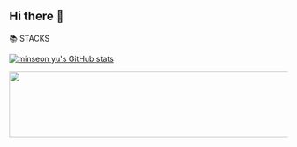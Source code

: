 ## Hi there 👋

📚 STACKS

[![minseon yu's GitHub stats](https://github-readme-stats.vercel.app/api?username=vedivero)](https://github.com/vedivero/github-readme-stats)

<!--
**vedivero/vedivero** is a ✨ _special_ ✨ repository because its `README.md` (this file) appears on your GitHub profile.

Here are some ideas to get you started:

- 🔭 I’m currently working on ...
- 🌱 I’m currently learning ...
- 👯 I’m looking to collaborate on ...
- 🤔 I’m looking for help with ...
- 💬 Ask me about ...
- 📫 How to reach me: ...
- 😄 Pronouns: ...
- ⚡ Fun fact: ...
-->


<a href="https://www.gitanimals.org/en_US?utm_medium=image&utm_source=vedivero&utm_content=line">
  <img
    src="https://render.gitanimals.org/lines/vedivero"
    width="600"
    height="120"
  />
</a>
  
